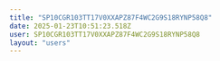 ```yaml
---
title: "SP10CGR103TT17V0XXAPZ87F4WC2G9S18RYNP58Q8"
date: 2025-01-23T10:51:23.518Z
user: SP10CGR103TT17V0XXAPZ87F4WC2G9S18RYNP58Q8
layout: "users"
---
```

    